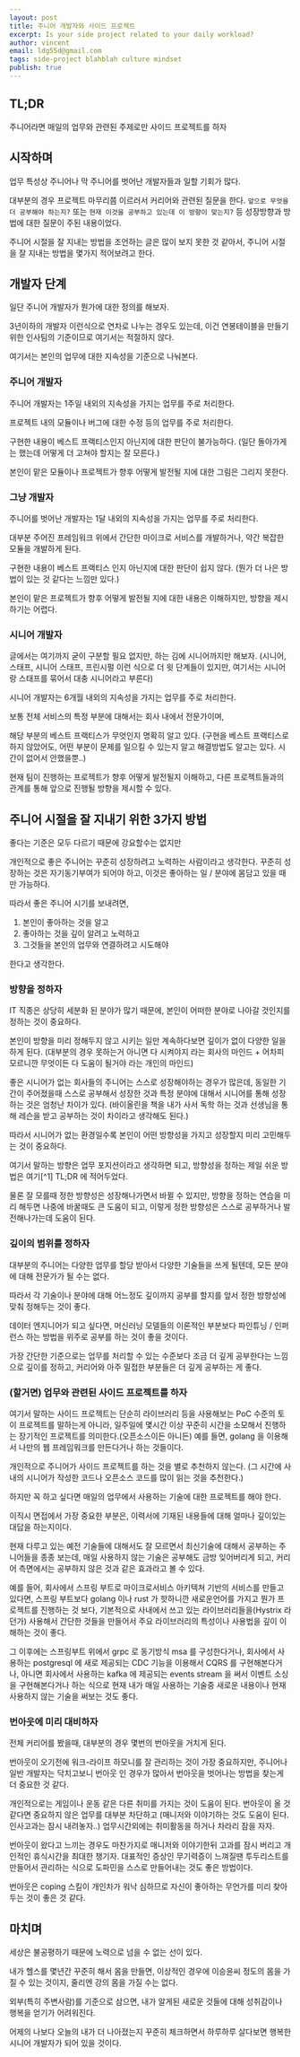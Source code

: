 ```yaml
---
layout: post
title: 주니어 개발자와 사이드 프로젝트
excerpt: Is your side project related to your daily workload?
author: vincent
email: ldg55d@gmail.com
tags: side-project blahblah culture mindset
publish: true
---
```


## TL;DR

주니어라면 매일의 업무와 관련된 주제로만 사이드 프로젝트를 하자

## 시작하며

업무 특성상 주니어나 막 주니어를 벗어난 개발자들과 일할 기회가 많다.

대부분의 경우 프로젝트 마무리쯤 이르러서 커리어와 관련된 질문을 한다. 
`앞으로 무엇을 더 공부해야 하는지?` 또는 `현재 이것을 공부하고 있는데 이 방향이 맞는지?` 등
성장방향과 방법에 대한 질문이 주된 내용이었다.

주니어 시절을 잘 지내는 방법을 조언하는 글은 많이 보지 못한 것 같아서, 주니어 시절을 잘 지내는 방법을 몇가지 적어보려고 한다.

## 개발자 단계

일단 주니어 개발자가 뭔가에 대한 정의를 해보자.

3년이하의 개발자 이런식으로 연차로 나누는 경우도 있는데, 이건 연봉테이블을 만들기 위한 인사팀의 기준이므로 여기서는 적절하지 않다.

여기서는 본인의 업무에 대한 지속성을 기준으로 나눠본다.

### 주니어 개발자

주니어 개발자는 1주일 내외의 지속성을 가지는 업무를 주로 처리한다. 

프로젝트 내의 모듈이나 버그에 대한 수정 등의 업무를 주로 처리한다.

구현한 내용이 베스트 프랙티스인지 아닌지에 대한 판단이 불가능하다. (일단 돌아가게는 했는데 어떻게 더 고쳐야 할지는 잘 모른다.)

본인이 맡은 모듈이나 프로젝트가 향후 어떻게 발전될 지에 대한 그림은 그리지 못한다.

### 그냥 개발자

주니어를 벗어난 개발자는 1달 내외의 지속성을 가지는 업무를 주로 처리한다.

대부분 주어진 프레임워크 위에서 간단한 마이크로 서비스를 개발하거나, 약간 복잡한 모듈을 개발하게 된다.

구현한 내용이 베스트 프랙티스 인지 아닌지에 대한 판단이 쉽지 않다. (뭔가 더 나은 방법이 있는 것 같다는 느낌만 있다.)

본인이 맡은 프로젝트가 향후 어떻게 발전될 지에 대한 내용은 이해하지만, 방향을 제시하기는 어렵다.

### 시니어 개발자

글에서는 여기까지 굳이 구분할 필요 없지만, 하는 김에 시니어까지만 해보자.
(시니어, 스태프, 시니어 스태프, 프린시펄 이런 식으로 더 윗 단계들이 있지만, 여기서는 시니어랑 스태프를 묶어서 대충 시니어라고 부른다)

시니어 개발자는 6개월 내외의 지속성을 가지는 업무를 주로 처리한다.

보통 전체 서비스의 특정 부분에 대해서는 회사 내에서 전문가이며,

해당 부분의 베스트 프랙티스가 무엇인지 명확히 알고 있다. (구현을 베스트 프랙티스로 하지 않았어도, 어떤 부분이 문제를 일으킬 수 있는지 알고 해결방법도 알고는 있다. 시간이 없어서 안했을뿐..)

현재 팀이 진행하는 프로젝트가 향후 어떻게 발전될지 이해하고, 다른 프로젝트들과의 관계를 통해 앞으로 진행될 방향을 제시할 수 있다.

## 주니어 시절을 잘 지내기 위한 3가지 방법

좋다는 기준은 모두 다르기 때문에 강요할수는 없지만

개인적으로 좋은 주니어는 꾸준히 성장하려고 노력하는 사람이라고 생각한다. 꾸준히 성장하는 것은 자기동기부여가 되어야 하고, 이것은 좋아하는 일 / 분야에 몸담고 있을 때만 가능하다.

따라서 좋은 주니어 시기를 보내려면,

1. 본인이 좋아하는 것을 알고
2. 좋아하는 것을 깊이 알려고 노력하고
3. 그것들을 본인의 업무와 연결하려고 시도해야

한다고 생각한다.

### 방향을 정하자

IT 직종은 상당히 세분화 된 분야가 많기 때문에, 본인이 어떠한 분야로 나아갈 것인지를 정하는 것이 중요하다.

본인이 방향을 미리 정해두지 않고 시키는 일만 계속하다보면 깊이가 없이 다양한 일을 하게 된다.
(대부분의 경우 못하는거 아니면 다 시켜야지 라는 회사의 마인드 + 어차피 모르니깐 무엇이든 다 도움이 될거야 라는 개인의 마인드)

좋은 시니어가 없는 회사들의 주니어는 스스로 성장해야하는 경우가 많은데, 동일한 기간이 주어졌을때 스스로 공부해서 성장한 것과 특정 분야에 대해서 시니어를 통해 성장하는 것은 엄청난 차이가 있다.
(바이올린을 책을 내가 사서 독학 하는 것과 선생님을 통해 레슨을 받고 공부하는 것이 차이라고 생각해도 된다.)

따라서 시니어가 없는 환경일수록 본인이 어떤 방향성을 가지고 성장할지 미리 고민해두는 것이 중요하다.

여기서 말하는 방향은 업무 포지션이라고 생각하면 되고, 방향성을 정하는 제일 쉬운 방법은 여기[^1] TL;DR 에 적어두었다.

물론 잘 모를때 정한 방향성은 성장해나가면서 바뀔 수 있지만, 방향을 정하는 연습을 미리 해두면 나중에 바꿀때도 큰 도움이 되고, 이렇게 정한 방향성은 스스로 공부하거나 발전해나가는데 도움이 된다.

### 깊이의 범위를 정하자

대부분의 주니어는 다양한 업무를 할당 받아서 다양한 기술들을 쓰게 될텐데, 모든 분야에 대해 전문가가 될 수는 없다.

따라서 각 기술이나 분야에 대해 어느정도 깊이까지 공부를 할지를 앞서 정한 방향성에 맞춰 정해두는 것이 좋다.

데이터 엔지니어가 되고 싶다면, 머신러닝 모델들의 이론적인 부분보다 파인튜닝 / 인퍼런스 하는 방법을 위주로 공부를 하는 것이 좋을 것이다.

가장 간단한 기준으로는 업무를 처리할 수 있는 수준보다 조금 더 깊게 공부한다는 느낌으로 깊이를 정하고, 커리어와 아주 밀접한 부분들은 더 깊게 공부하는 게 좋다.

### (할거면) 업무와 관련된 사이드 프로젝트를 하자

여기서 말하는 사이드 프로젝트는 단순히 라이브러리 등을 사용해보는 PoC 수준의 토이 프로젝트를 말하는게 아니라,
일주일에 몇시간 이상 꾸준히 시간을 소모해서 진행하는 장기적인 프로젝트를 의미한다.(오픈소스이든 아니든)
예를 들면, golang 을 이용해서 나만의 웹 프레임워크를 만든다거나 하는 것들이다.

개인적으로 주니어가 사이드 프로젝트를 하는 것을 별로 추천하지 않는다.
(그 시간에 사내의 시니어가 작성한 코드나 오픈소스 코드를 많이 읽는 것을 추천한다.)

하지만 꼭 하고 싶다면 매일의 업무에서 사용하는 기술에 대한 프로젝트를 해야 한다.

이직시 면접에서 가장 중요한 부분은, 이력서에 기재된 내용들에 대해 얼마나 깊이있는 대답을 하는지이다.

현재 다루고 있는 예전 기술들에 대해서도 잘 모르면서 최신기술에 대해서 공부하는 주니어들을 종종 보는데,
매일 사용하지 않는 기술은 공부해도 금방 잊어버리게 되고, 커리어 측면에서는 공부하지 않은 것과 같은 효과라고 볼 수 있다.

예를 들어, 회사에서 스프링 부트로 마이크로서비스 아키텍쳐 기반의 서비스를 만들고 있다면,
스프링 부트보다 golang 이나 rust 가 핫하니깐 새로운언어를 가지고 뭔가 프로젝트를 진행하는 것 보다,
기본적으로 사내에서 쓰고 있는 라이브러리들을(Hystrix 라던가) 사용해서 간단한 것들을 만들어서 주요 라이브러리의 특성이나 사용법을 깊이 이해하는 것이 좋다.

그 이후에는 스프링부트 위에서 grpc 로 동기방식 msa 를 구성한다거나,
회사에서 사용하는 postgresql 에 새로 제공되는 CDC 기능을 이용해서 CQRS 를 구현해본다거나,
아니면 회사에서 사용하는 kafka 에 제공되는 events stream 을 써서 이벤트 소싱을 구현해본다거나 하는 식으로 현재 내가 매일 사용하는 기술중 새로운 내용이나 현재 사용하지 않는 기술을 써보는 것도 좋다.

### 번아웃에 미리 대비하자

전체 커리어를 봤을때, 대부분의 경우 몇번의 번아웃을 거치게 된다.

번아웃이 오기전에 워크-라이프 하모니를 잘 관리하는 것이 가장 중요하지만, 주니어나 일반 개발자는 닥치고보니 번아웃 인 경우가 많아서 번아웃을 벗어나는 방법을 찾는게 더 중요한 것 같다.

개인적으로는 게임이나 운동 같은 다른 취미를 가지는 것이 도움이 된다. 번아웃이 올 것 같다면 중요하지 않은 업무를 대부분 차단하고 (매니저와 이야기하는 것도 도움이 된다. 인사고과는 잠시 내려놓자..) 업무시간외에는 취미활동을 하거나 차라리 잠을 자자.

번아웃이 왔다고 느끼는 경우도 마찬가지로 매니저와 이야기한뒤 고과를 잠시 버리고 개인적인 휴식시간을 최대한 챙기자. 대표적인 증상인 무기력증이 느껴질땐 투두리스트를 만들어서 관리하는 식으로 도파민을 스스로 만들어내는 것도 좋은 방법이다.

번아웃은 coping 스킬이 개인차가 워낙 심하므로 자신이 좋아하는 무언가를 미리 찾아두는 것이 좋은 것 같다.

## 마치며

세상은 불공평하기 때문에 노력으로 넘을 수 없는 선이 있다. 

내가 헬스를 몇년간 꾸준히 해서 몸을 만들면, 이상적인 경우에 이승윤씨 정도의 몸을 가질 수 있는 것이지, 줄리엔 강의 몸을 가질 수는 없다.

외부(특히 주변사람)를 기준으로 삼으면, 내가 알게된 새로운 것들에 대해 성취감이나 행복을 얻기가 어려워진다.

어제의 나보다 오늘의 내가 더 나아졌는지 꾸준히 체크하면서 하루하루 살다보면 행복한 시니어 개발자가 되어 있을 것이다.